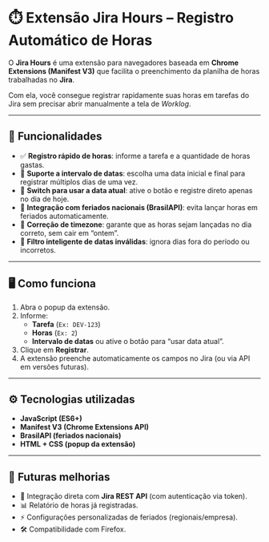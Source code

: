 # ⏱️ Extensão Jira Hours – Registro Automático de Horas

O **Jira Hours** é uma extensão para navegadores baseada em **Chrome Extensions (Manifest V3)** que facilita o preenchimento da planilha de horas trabalhadas no **Jira**.  

Com ela, você consegue registrar rapidamente suas horas em tarefas do Jira sem precisar abrir manualmente a tela de *Worklog*.  

---

## 🔧 Funcionalidades

- ✅ **Registro rápido de horas**: informe a tarefa e a quantidade de horas gastas.  
- 📅 **Suporte a intervalo de datas**: escolha uma data inicial e final para registrar múltiplos dias de uma vez.  
- 🔘 **Switch para usar a data atual**: ative o botão e registre direto apenas no dia de hoje.  
- 🎉 **Integração com feriados nacionais (BrasilAPI)**: evita lançar horas em feriados automaticamente.  
- 📆 **Correção de timezone**: garante que as horas sejam lançadas no dia correto, sem cair em “ontem”.  
- 🚫 **Filtro inteligente de datas inválidas**: ignora dias fora do período ou incorretos.  

---

## 🖥️ Como funciona

1. Abra o popup da extensão.  
2. Informe:  
   - **Tarefa** (`Ex: DEV-123`)  
   - **Horas** (`Ex: 2`)  
   - **Intervalo de datas** ou ative o botão para “usar data atual”.  
3. Clique em **Registrar**.  
4. A extensão preenche automaticamente os campos no Jira (ou via API em versões futuras).  

---

## ⚙️ Tecnologias utilizadas

- **JavaScript (ES6+)**  
- **Manifest V3 (Chrome Extensions API)**  
- **BrasilAPI (feriados nacionais)**  
- **HTML + CSS (popup da extensão)**  

---

## 🚀 Futuras melhorias

- 🔑 Integração direta com **Jira REST API** (com autenticação via token).  
- 📊 Relatório de horas já registradas.  
- ⚡ Configurações personalizadas de feriados (regionais/empresa).  
- 🛠️ Compatibilidade com Firefox.  
